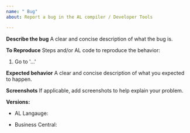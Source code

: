 ```yaml
---
name: " Bug"
about: Report a bug in the AL compiler / Developer Tools

---
```


**Describe the bug**
A clear and concise description of what the bug is.

**To Reproduce**
Steps and/or AL code to reproduce the behavior:
1. Go to '...'

**Expected behavior**
A clear and concise description of what you expected to happen.

**Screenshots**
If applicable, add screenshots to help explain your problem.

**Versions:**
<!-- Go to Visual Studio Code → Extensions panel → AL Language -->
 - AL Langauge: 
<!-- In the client search for: System Information -->
 - Business Central:
